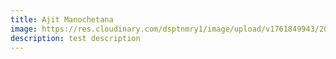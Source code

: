 ```yaml
---
title: Ajit Manochetana
image: https://res.cloudinary.com/dsptnmry1/image/upload/v1761849943/20_1_criqra.jpg
description: test description
---
```

